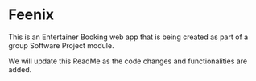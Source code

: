 # Feenix
This is an Entertainer Booking web app that is being created as part of a group Software Project module. 
<p>We will update this ReadMe as the code changes and functionalities are added.</p>
